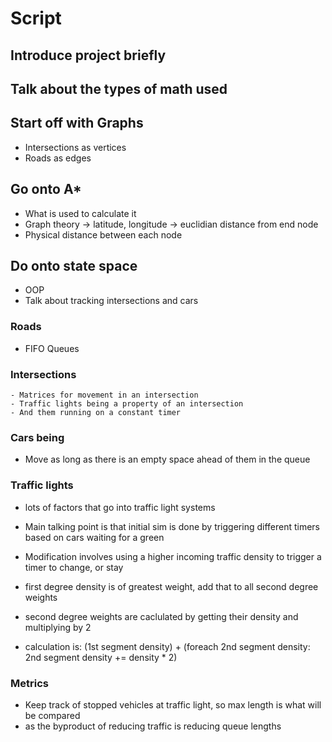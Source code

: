 # Script

## Introduce project briefly

## Talk about the types of math used

## Start off with Graphs
- Intersections as vertices
- Roads as edges

## Go onto A*
- What is used to calculate it
- Graph theory -> latitude, longitude -> euclidian distance from end node
- Physical distance between each node

## Do onto state space
- OOP
- Talk about tracking intersections and cars
    
### Roads
- FIFO Queues

### Intersections
    - Matrices for movement in an intersection
    - Traffic lights being a property of an intersection
    - And them running on a constant timer

### Cars being
- Move as long as there is an empty space ahead of them in the queue

### Traffic lights
- lots of factors that go into traffic light systems
- Main talking point is that initial sim is done by triggering different timers based on cars waiting for a green
- Modification involves using a higher incoming traffic density to trigger a timer to change, or stay

- first degree density is of greatest weight, add that to all second degree weights
- second degree weights are caclulated by getting their density and multiplying by 2
- calculation is: (1st segment density) + (foreach 2nd segment density: 2nd segment density += density * 2)

### Metrics
- Keep track of stopped vehicles at traffic light, so max length is what will be compared
- as the byproduct of reducing traffic is reducing queue lengths

